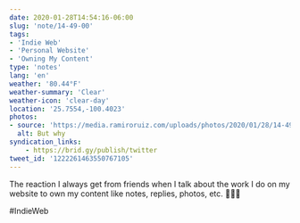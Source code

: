 ```yaml
---
date: 2020-01-28T14:54:16-06:00
slug: 'note/14-49-00'
tags:
- 'Indie Web'
- 'Personal Website'
- 'Owning My Content'
type: 'notes'
lang: 'en'
weather: '80.44°F'
weather-summary: 'Clear'
weather-icon: 'clear-day'
location: '25.7554,-100.4023'
photos:
- source: 'https://media.ramiroruiz.com/uploads/photos/2020/01/28/14-49-00/but-why.gif'
  alt: But why
syndication_links:
    - https://brid.gy/publish/twitter
tweet_id: '1222261463550767105'
---
```

The reaction I always get from friends when I talk about the work I do on my website to own my content like notes, replies, photos, etc. 🤷🏻‍♂️

#IndieWeb
  